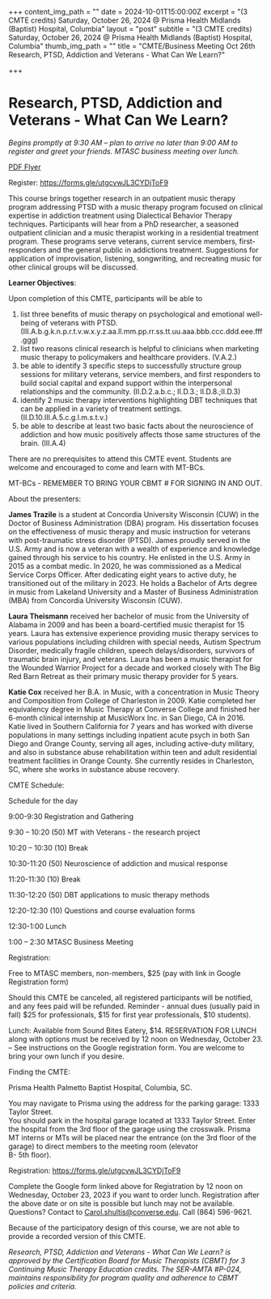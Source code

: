 +++
content_img_path = ""
date = 2024-10-01T15:00:00Z
excerpt = "(3 CMTE credits) Saturday, October 26, 2024 @ Prisma Health Midlands (Baptist) Hospital, Columbia"
layout = "post"
subtitle = "(3 CMTE credits) Saturday, October 26, 2024 @ Prisma Health Midlands (Baptist) Hospital, Columbia"
thumb_img_path = ""
title = "CMTE/Business Meeting Oct 26th Research, PTSD, Addiction and Veterans - What Can We Learn?"

+++

# Research, PTSD, Addiction and Veterans - What Can We Learn?

_Begins promptly at 9:30 AM – plan to arrive no later than 9:00 AM to register and greet your friends. MTASC business meeting over lunch._

[PDF Flyer](/images/cmte_mtasc_oct_24_flyer.pdf "PDF Flyer")

Register: <https://forms.gle/utgcvwJL3CYDjToF9>

This course brings together research in an outpatient music therapy program addressing PTSD with a music therapy program focused on clinical expertise in addiction treatment using Dialectical Behavior Therapy techniques. Participants will hear from a PhD researcher, a seasoned outpatient clinician and a music therapist working in a residential treatment program. These programs serve veterans, current service members, first-responders and the general public in addictions treatment. Suggestions for application of improvisation, listening, songwriting, and recreating music for other clinical groups will be discussed.

**Learner Objectives**:

Upon completion of this CMTE, participants will be able to

1. list three benefits of music therapy on psychological and emotional well-being of veterans with PTSD. (III.A.b.g.k.n.p.r.t.v.w.x.y.z.aa.ll.mm.pp.rr.ss.tt.uu.aaa.bbb.ccc.ddd.eee.fff.ggg)
2. list two reasons clinical research is helpful to clinicians when marketing music therapy to policymakers and healthcare providers. (V.A.2.)
3. be able to identify 3 specific steps to successfully structure group sessions for military veterans, service members, and first responders to build social capital and expand support within the interpersonal relationships and the community. (II.D.2.a.b.c.; II.D.3.; II.D.8.;II.D.3)
4. identify 2 music therapy interventions highlighting DBT techniques that can be applied in a variety of treatment settings. (II.D.10.III.A.5.c.g.l.m.s.t.v.)
5. be able to describe at least two basic facts about the neuroscience of addiction and how music positively affects those same structures of the brain. (III.A.4)

There are no prerequisites to attend this CMTE event. Students are welcome and encouraged to come and learn with MT-BCs.

MT-BCs - REMEMBER TO BRING YOUR CBMT # FOR SIGNING IN AND OUT.

About the presenters:

**James Trazile** is a student at Concordia University Wisconsin (CUW) in the Doctor of Business Administration (DBA) program. His dissertation focuses on the effectiveness of music therapy and music instruction for veterans with post-traumatic stress disorder (PTSD). James proudly served in the U.S. Army and is now a veteran with a wealth of experience and knowledge gained through his service to his country. He enlisted in the U.S. Army in 2015 as a combat medic. In 2020, he was commissioned as a Medical Service Corps Officer. After dedicating eight years to active duty, he transitioned out of the military in 2023. He holds a Bachelor of Arts degree in music from Lakeland University and a Master of Business Administration (MBA) from Concordia University Wisconsin (CUW).

**Laura Theismann** received her bachelor of music from the University of Alabama in 2009 and has been a board-certified music therapist for 15 years. Laura has extensive experience providing music therapy services to various populations including children with special needs, Autism Spectrum Disorder, medically fragile children, speech delays/disorders, survivors of traumatic brain injury, and veterans. Laura has been a music therapist for the Wounded Warrior Project for a decade and worked closely with The Big Red Barn Retreat as their primary music therapy provider for 5 years.

**Katie Cox** received her B.A. in Music, with a concentration in Music Theory and Composition from College of Charleston in 2009. Katie completed her equivalency degree in Music Therapy at Converse College and finished her 6-month clinical internship at MusicWorx Inc. in San Diego, CA in 2016. Katie lived in Southern California for 7 years and has worked with diverse populations in many settings including inpatient acute psych in both San Diego and Orange County, serving all ages, including active-duty military, and also in substance abuse rehabilitation within teen and adult residential treatment facilities in Orange County. She currently resides in Charleston, SC, where she works in substance abuse recovery.

CMTE Schedule:

Schedule for the day

9:00-9:30 Registration and Gathering

9:30 – 10:20 (50) MT with Veterans - the research project

10:20 – 10:30 (10) Break

10:30-11:20 (50) Neuroscience of addiction and musical response

11:20-11:30 (10) Break

11:30-12:20 (50) DBT applications to music therapy methods

12:20-12:30 (10) Questions and course evaluation forms

12:30-1:00 Lunch

1:00 – 2:30 MTASC Business Meeting

Registration:

Free to MTASC members, non-members, $25 (pay with link in Google Registration form)

Should this CMTE be canceled, all registered participants will be notified, and any fees paid will be refunded. Reminder - annual dues (usually paid in fall) $25 for professionals, $15 for first year professionals, $10 students).

Lunch: Available from Sound Bites Eatery, $14. RESERVATION FOR LUNCH along with options must be received by 12 noon on Wednesday, October 23. – See instructions on the Google registration form. You are welcome to bring your own lunch if you desire.

Finding the CMTE:

Prisma Health Palmetto Baptist Hospital, Columbia, SC.

You may navigate to Prisma using the address for the parking garage: 1333 Taylor Street.  
You should park in the hospital garage located at 1333 Taylor Street. Enter the hospital from the 3rd floor of the garage using the crosswalk. Prisma MT interns or MTs will be placed near the entrance (on the 3rd floor of the garage) to direct members to the meeting room (elevator  
B- 5th floor).

Registration: <https://forms.gle/utgcvwJL3CYDjToF9>

Complete the Google form linked above for Registration by 12 noon on Wednesday, October 23, 2023 if you want to order lunch. Registration after the above date or on site is possible but lunch may not be available. Questions? Contact to [Carol.shultis@converse.edu](mailto:Carol.shultis@converse.edu). Call (864) 596-9621.

Because of the participatory design of this course, we are not able to provide a recorded version of this CMTE.

_Research, PTSD, Addiction and Veterans - What Can We Learn?_ _is approved by the Certification Board for Music Therapists (CBMT) for 3 Continuing Music Therapy Education credits. The SER-AMTA #P-024, maintains responsibility for program quality and adherence to CBMT policies and criteria._
